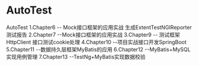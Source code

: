 # AutoTest
AutoTest
1.Chapter6 --	Mock接口框架的应用实战 生成ExtentTestNGIReporter测试报告
2.Chapter7 --Mock接口框架的应用实战
3.Chapter9 -- 测试框架HttpClient 接口测试cookie处理
4.Chapter10 --项目实战接口开发SpringBoot
5.Chapter11 --数据持久层框架MyBatis的应用
6.Chapter12 --MyBatis+MySQL实现用例管理
7.Chapter13 --TestNg+MyBatis实现数据校验
